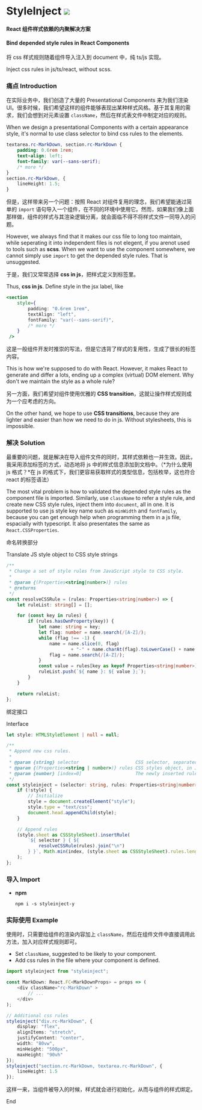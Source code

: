 # StyleInject    ![](https://img.shields.io/badge/npm-v1.0.2-brightgreen)



#### React 组件样式依赖的内聚解决方案

#### Bind depended style rules in React Components

将 css 样式规则随着组件导入注入到 document 中，纯 ts/js 实现。

Inject css rules in js/ts/react, without scss.



### 痛点 Introduction

在实际业务中，我们创造了大量的 Presentational Components 来为我们渲染 UI。很多时候，我们希望这样的组件能够表现出某种样式风格。基于其复用的需求，我们会想到对元素设置 `className`，然后在样式表文件中制定对应的规则。

When we design a presentational Components with a certain appearance style, it's normal to use class selector to bind css rules to the elements.

```css
textarea.rc-MarkDown, section.rc-MarkDown {
    padding: 0.6rem 1rem;
    text-align: left;
    font-family: var(--sans-serif);
    /* more */
}
section.rc-MarkDown, {
    lineHeight: 1.5;
}
```

但是，这样带来另一个问题：按照 React 对组件复用的理念，我们希望能通过简单的 `import` 语句导入一个组件，在不同的环境中使用它。然而，如果我们像上面那样做，组件的样式与其渲染逻辑分离，就会面临不得不将样式文件一同导入的问题。

However, we always find that it makes our css file to long too maintain, while seperating it into independent files is not elegent, if you arenot used to tools such as **scss**. When we want to use the component somewhere, we cannot simply use `import` to get the depended style rules. That is unsuggested.

于是，我们又常常选择 **css in js**，把样式定义到标签里。

Thus, **css in js**. Define style in the jsx label, like

```jsx
<section
    style={
        padding: "0.6rem 1rem",
        textAlign: "left",
        fontFamily: "var(--sans-serif)",
        /* more */
    }
 />
```
这是一般组件开发时推崇的写法，但是它违背了样式的复用性，生成了很长的标签内容。

This is how we're supposed to do with React. However, it makes React to generate and differ a lots, ending up a complex (virtual) DOM element. Why don't we maintain the style as a whole rule? 

另一方面，我们希望对组件使用优雅的 **CSS transition**，这就让操作样式规则成为一个应考虑的方向。

On the other hand, we hope to use **CSS transitions**, because they are lighter and easier than how we need to do in js. Without stylesheets, this is impossible.

### 解决 Solution

最重要的问题，就是解决在导入组件文件的同时，其样式依赖也一并生效。因此，我采用添加标签的方式，动态地将 js 中的样式信息添加到文档中。（*为什么使用 js 格式？*在 js 的格式下，我们更容易获取样式的类型信息，包括枚举，这也符合 react 的标签语法）

The most vital problem is how to validated the depended style rules as the component file is imported. Similarly, use `className` to refer a style rule, and create new CSS style rules, inject them into `document`, all in one. It is supported to use js style key name such as `minWidth` and `fontFamily`, because you can get enough help when programming them in a js file, espacially with typescript. It also presentates the same as `React.CSSProperties`.

命名转换部分

Translate JS style object to CSS style strings

```typescript
/**
 * Change a set of style rules from JavaScript style to CSS style.
 *
 * @param {(Properties<string|number>)} rules
 * @returns
 */
const resolveCSSRule = (rules: Properties<string|number>) => {
    let ruleList: string[] = [];

    for (const key in rules) {
        if (rules.hasOwnProperty(key)) {
            let name: string = key;
            let flag: number = name.search(/[A-Z]/);
            while (flag !== -1) {
                name = name.slice(0, flag)
                        + "-" + name.charAt(flag).toLowerCase() + name.slice(flag + 1);
                flag = name.search(/[A-Z]/);
            }
            const value = rules[key as keyof Properties<string|number>];
            ruleList.push(`${ name }: ${ value };`);
        }
    }

    return ruleList;
};
```

绑定接口

Interface

```typescript
let style: HTMLStyleElement | null = null;

/**
 * Append new css rules.
 *
 * @param {string} selector                     CSS selector, separated by ',' .
 * @param {(Properties<string | number>)} rules CSS styles object, in JavaScript style.
 * @param {number} [index=0]                    The newly inserted rule's position in CSSStyleSheet.cssRules.
 */
const styleinject = (selector: string, rules: Properties<string|number>, index: number=0) => {
    if (!style) {
        // Initialize
        style = document.createElement("style");
        style.type = "text/css";
        document.head.appendChild(style);
    }

    // Append rules
    (style.sheet as CSSStyleSheet).insertRule(
        `${ selector } { ${
            resolveCSSRule(rules).join("\n")
        } }`, Math.min(index, (style.sheet as CSSStyleSheet).rules.length)
    );
};

```
### 导入 Import

* **npm**

  `npm i -s styleinject-y`

### 实际使用 Example

使用时，只需要给组件的渲染内容加上 `className`，然后在组件文件中直接调用此方法，加入对应样式规则即可。

* Set `className`, suggested to be likely to your component.
* Add css rules in the file where your component is defined.

```typescript
import styleinject from "styleinject";

const MarkDown: React.FC<MarkDownProps> = props => (
    <div className="rc-MarkDown" >
        // ...
    </div>
);

// Additional css rules
styleinject("div.rc-MarkDown", {
    display: "flex",
    alignItems: "stretch",
    justifyContent: "center",
    width: "80vw",
    minHeight: "500px",
    maxHeight: "90vh"
});
styleinject("section.rc-MarkDown, textarea.rc-MarkDown", {
    lineHeight: 1.5
});
```

这样一来，当组件被导入的时候，样式就会进行初始化，从而与组件的样式绑定。

End